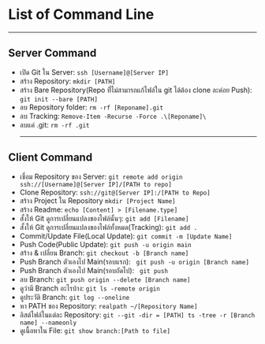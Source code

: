 # List of Command Line
***
## Server Command

- เปิด Git ใน Server: ```ssh [Username]@[Server IP]```
- สร้าง Repository: ```mkdir [PATH]```
- สร้าง Bare Repository(Repo ที่่ไม่สามารถแก้ไฟล์ใน git ได้ต้อง clone ละค่อย Push): ```git init --bare [PATH]```
- ลบ Repository folder: ```rm -rf [Reponame].git```
- ลบ Tracking: ```Remove-Item -Recurse -Force .\[Reponame]\```
- ลบแค่ .git: ```rm -rf .git```
  ***
 ## Client Command
 - เชื่อม Repository ของ Server: ```git remote add origin ssh://[Username]@[Server IP]/[PATH to repo]```
 - Clone Repository: ```ssh://git@[Server IP]:/[PATH to Repo]```
 - สร้าง Project ใน Repository ```mkdir [Project Name]```
 - สร้าง Readme: ```echo [Content] > [Filename.type]```
 - สั้งให้ Git ดูการเปลี่ยนแปลงของไฟล์นั้นๆ: ```git add [Filename]```
 - สั้งให้ Git ดูการเปลี่ยนแปลงของไฟล์ทั้งหมด(Tracking): ```git add .```
 - Commit/Update File(Local Update): ```git commit -m [Update Name]```
 - Push Code(Public Update): ```git push -u origin main```
 - สร้าง & เปลี่ยน Branch: ```git checkout -b [Branch name]```
 - Push Branch ตัวเองไป Main(รอบแรก): ``` git push -u origin [Branch name]```
 - Push Branch ตัวเองไป Main(รอบถัดไป): ``` git push```
 - ลบ Branch: ```git push origin --delete [Branch name]```
 - ดูว่ามี Branch อะไรบ้าง: ```git ls -remote origin```
 - ดูประวัติ Branch: ```git log --oneline```
 - หา PATH ของ Repository: ```realpath ~/[Repository Name]```
 - ลิสต์ไฟล์ในแต่ละ Repository: ```git --git -dir = [PATH] ts -tree -r [Branch name] --nameonly```
 - ดูเนื้อหาใน File: ```git show branch:[Path to file]```

